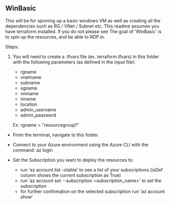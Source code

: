 ## WinBasic

This will be for spinning up a basic windows VM as well as creating all the dependencies such as RG / VNet / Subnet etc. 
This readme assumes you have terraform installed. If you do not please see <LINK> 
The goal of 'WinBasic' is to spin up the resources, and be able to RDP in.

Steps: 

1. You will need to create a .tfvars file (ex. terraform.tfvars) in this folder with the following parameters (as defined in the input file):
    - rgname 
    - vnetname 
    - subname 
    - sgname 
    - vmname
    - niname 
    - location 
    - admin_username 
    - admin_password 

    Ex. rgname = "resourcegroup1" 

* From the terminal, navigate to this folder.

* Connect to your Azure environment using the Azure CLI with the command: az login

* Set the Subscription you want to deploy the resources to:
    - run 'az account list -otable' to see a list of your subscriptions (isDef column shows the current subscription as True)
    - run 'az account set --subscription <subscription_name>' to set the subscription 
    - for further confirmation on the selected subscription run 'az account show'

